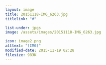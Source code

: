 ```yaml
---
layout: image
title: 20151118-IMG_6263.jpg
titlelink: "#"

list-under: jpgs
image: /assets/images/20151118-IMG_6263.jpg

icon: image2.png
alttext: "[IMG]"
modified-date: 2015-11-19 02:28
filesize: 983K
---
```

